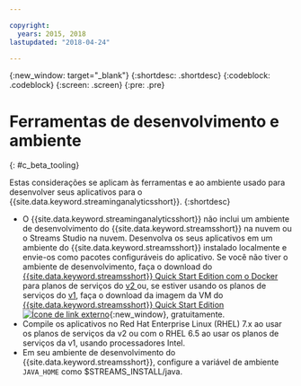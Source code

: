 ```yaml
---

copyright:
  years: 2015, 2018
lastupdated: "2018-04-24"

---
```


<!-- Attribute definitions -->
{:new_window: target="_blank"}
{:shortdesc: .shortdesc}
{:codeblock: .codeblock}
{:screen: .screen}
{:pre: .pre}

# Ferramentas de desenvolvimento e ambiente
{: #c_beta_tooling}


Estas considerações se aplicam às ferramentas e ao ambiente usado para desenvolver seus aplicativos para o {{site.data.keyword.streaminganalyticsshort}}.
{:shortdesc}


* O {{site.data.keyword.streaminganalyticsshort}} não inclui um ambiente de desenvolvimento do {{site.data.keyword.streamsshort}} na nuvem ou o Streams Studio na nuvem. Desenvolva os seus aplicativos em um ambiente do {{site.data.keyword.streamsshort}} instalado localmente e envie-os como pacotes configuráveis do aplicativo. Se você não tiver o ambiente de desenvolvimento, faça o download do [{{site.data.keyword.streamsshort}} Quick Start Edition com o Docker](https://www-01.ibm.com/marketing/iwm/iwm/web/preLogin.do?source=swg-ibmistvi) para planos de serviços do [v2 ](/docs/services/StreamingAnalytics/service_plans.html) ou, se estiver usando os planos de serviços do [v1](/docs/services/StreamingAnalytics/service_plans.html), faça o download da imagem da VM do [{{site.data.keyword.streamsshort}} Quick Start Edition ![Ícone de link externo](../../icons/launch-glyph.svg "Ícone de link externo")](http://ibmstreams.github.io/streamsx.documentation/docs/4.2/qse-intro/){:new_window}, gratuitamente.
* Compile os aplicativos no Red Hat Enterprise Linux (RHEL) 7.x ao usar os planos de serviços da v2 ou com o RHEL 6.5 ao usar os planos de serviços da v1, usando processadores Intel.
* Em seu ambiente de desenvolvimento do {{site.data.keyword.streamsshort}}, configure a variável de ambiente `JAVA_HOME` como $STREAMS_INSTALL/java.
